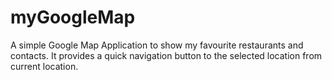 # myGoogleMap

A simple Google Map Application to show my favourite restaurants and contacts.
It provides a quick navigation button to the selected location from current location. 
